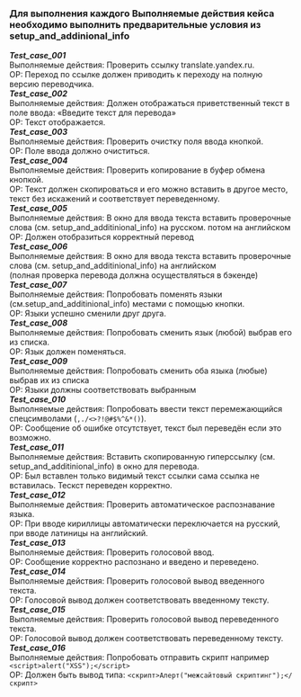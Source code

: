 ### Для выполнения каждого Выполняемые действия кейса необходимо выполнить предварительные условия из setup_and_addinional_info

***Test_case_001***<br>
Выполняемые действия: Проверить ссылку translate.yandex.ru.<br>
ОР: Переход по ссылке должен приводить к переходу на полную версию переводчика.<br>
***Test_case_002***<br>
Выполняемые действия: Должен отображаться приветственный текст в поле ввода: «Введите текст для перевода»<br>
ОР: Текст отображается.<br>
***Test_case_003***<br>
Выполняемые действия: Проверить очистку поля ввода кнопкой.<br>
ОР: Поле ввода должно очиститься.<br>
***Test_case_004***<br>
Выполняемые действия: Проверить копирование в буфер обмена кнопкой.<br>
ОР: Текст должен скопироваться и его можно вставить в другое место, текст без искажений и соответствует переведенному.<br>
***Test_case_005***<br>
Выполняемые действия: В окно для ввода текста вставить проверочные слова (см. setup_and_additinional_info) на русском. потом на английском<br>
ОР: Должен отобразиться корректный перевод<br>
***Test_case_006***<br>
Выполняемые действия: В окно для ввода текста вставить проверочные слова (см. setup_and_additinional_info) на английском<br>
(полная проверка перевода должна осуществляться в бэкенде)<br>
***Test_case_007***<br>
Выполняемые действия: Попробовать поменять языки (см.setup_and_additinional_info) местами с помощью кнопки.<br>
ОР: Языки успешно сменили друг друга.<br>
***Test_case_008***<br>
Выполняемые действия: Попробовать сменить язык (любой) выбрав его из списка.<br>
ОР: Язык должен поменяться.<br>
***Test_case_009***<br>
Выполняемые действия: Попробовать сменить оба языка (любые) выбрав их из списка<br>
ОР: Языки должны соответствовать выбранным<br>
***Test_case_010***<br>
Выполняемые действия: Попробовать ввести текст перемежающийся спецсимволами (`,./<>?!@#$%^&*()`).<br>
ОР: Сообщение об ошибке отсутствует, текст был переведён если это возможно.<br>
***Test_case_011***<br>
Выполняемые действия: Вставить скопированную гиперссылку (см. setup_and_additinional_info) в окно для перевода.<br>
ОР: Был вставлен только видимый текст ссылки сама ссылка не вставилась. Тескст переведен корректно.<br>
***Test_case_012***<br>
Выполняемые действия: Проверить автоматическое распознавание языка.<br>
ОР: При вводе кириллицы автоматически переключается на русский, при вводе латиницы на английский.<br>
***Test_case_013***<br>
Выполняемые действия: Проверить голосовой ввод.<br>
ОР: Сообщение корректно распознано и введено и переведено.<br>
***Test_case_014***<br>
Выполняемые действия: Проверить голосовой вывод введенного текста.<br>
ОР: Голосовой вывод должен соответствовать введенному тексту.<br>
***Test_case_015***<br>
Выполняемые действия: Проверить голосовой вывод переведенного текста.<br>
ОР: Голосовой вывод должен соответствовать переведенному тексту.<br>
***Test_case_016***<br>
Выполняемые действия: Попробовать отправить скрипт например `<script>alert("XSS");</script>`<br>
ОР: Должен быть вывод типа: `<скрипт>Алерт("межсайтовый скриптинг");</скрипт>`<br>
